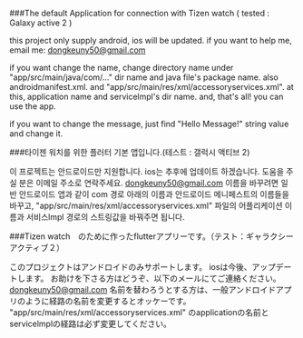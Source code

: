 ###The default Application for connection with Tizen watch ( tested : Galaxy active 2 )

this project only supply android, ios will be updated. if you want to help me, email me: dongkeuny50@gmail.com

if you want change the name, change directory name under "app/src/main/java/com/..." dir name and java file's package name. also androidmanifest.xml.
and "app/src/main/res/xml/accessoryservices.xml". at this, application name and servicelmpl's dir name.
and, that's all! you can use the app.

if you want to change the message, just find "Hello Message!" string value and change it.

###타이젠 워치를 위한 플러터 기본 앱입니다.(테스트 : 갤럭시 액티브 2)

이 프로젝트는 안드로이드만 지원합니다. 
ios는 추후에 업데이트 하겠습니다.
도움을 주실 분은 이메일 주소로 연락주세요. 
dongkeuny50@gmail.com
이름을 바꾸려면 일반 안드로이드 앱과 같이 com 경로 아래의 이름과 안드로이드 메니페스트의 이름들을 바꾸고,  "app/src/main/res/xml/accessoryservices.xml" 파일의 어플리케이션 이름과 서비스lmpl 경로의 스트링값을 바꿔주면 됩니다. 


###Tizen watch　のために作ったflutterアプリーです。（テスト：ギャラクシーアクティブ２）

このプロジェクトはアンドロイドのみサポートします。
iosは今後、アップデートします。
お助けを下さる方はどうぞ、以下のメールにてご連絡ください。
dongkeuny50@gmail.com
名前を替わろうとする方は、一般アンドロイドアプリのように経路の名前を変更するとオッケーです。
"app/src/main/res/xml/accessoryservices.xml" のapplicationの名前とservicelmplの経路は必ず変更してください。

